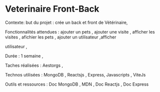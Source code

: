 # Veterinaire Front-Back



Contexte: but du projet : crée un back et front de Vétérinaire, 

Fonctionnalités attendues : ajouter un pets , ajouter une visite , afficher les visites , afichier les pets , ajouter un utilisateur ,afficher 

utilisateur , 

Durée : 1 semaine , 

Taches réalisées : Aestorgs , 

Technos utilisées : MongoDB , Reactsjs , Express, Javascripts , ViteJs

Outils et ressources : Doc MongoDB , MDN , Doc Reactjs , Doc Express
